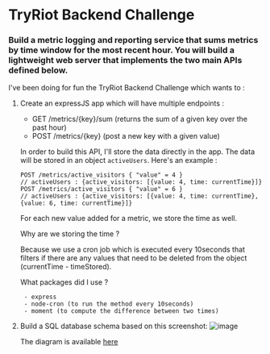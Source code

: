 # TryRiot Backend Challenge
### Build a metric logging and reporting service that sums metrics by time window for the most recent hour. You will build a lightweight web server that implements the two main APIs defined below.

I've been doing for fun the TryRiot Backend Challenge which wants to :

1. Create an expressJS app which will have multiple endpoints : 
    - GET /metrics/{key}/sum (returns the sum of a given key over the past hour)
    - POST /metrics/{key} (post a new key with a given value)

    In order to build this API, I'll store the data directly in the app. The data will be stored in an object `activeUsers`. Here's an example :

    ```
    POST ​/metrics/​active_visitors { ​"value"​ = ​4​ }
    // activeUsers : {active_visitors: [{value: 4, time: currentTime}]} 
    POST ​/metrics/​active_visitors { ​"value"​ = 6​ }
    // activeUsers : {active_visitors: [{value: 4, time: currentTime}, {value: 6, time: currentTime}]} 
    ```

    For each new value added for a metric, we store the time as well. 

    Why are we storing the time ?

      Because we use a cron job which is executed every 10seconds that filters if there are any values that need to be deleted from the object (currentTime - timeStored).

    What packages did I use ?

        - express
        - node-cron (to run the method every 10seconds)
        - moment (to compute the difference between two times)

2. Build a SQL database schema based on this screenshot:
![image](https://user-images.githubusercontent.com/43049559/94830354-c6b78780-040b-11eb-83a9-7a52968ab03a.png)

   The diagram is available [here](https://drawsql.app/none-81/diagrams/tryriot-backend-challenge)
